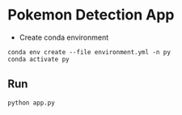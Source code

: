 # Pokemon Detection App


* Create conda environment

```shell
conda env create --file environment.yml -n py
conda activate py
```

## Run

```shell
python app.py
```
